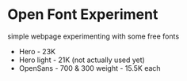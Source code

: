# Open Font Experiment

simple webpage experimenting with some free fonts

* Hero - 23K
* Hero light - 21K (not actually used yet)
* OpenSans - 700 & 300 weight - 15.5K each

